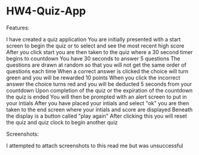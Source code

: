 # HW4-Quiz-App

Features:

I have created a quiz application
You are initially presented with a start screen to begin the quiz or to select and see the most recent high score
After you click start you are then taken to the quiz where a 30 second timer begins to countdown
You have 30 seconds to answer 5 questions
The questions are drawn at random so that you will not get the same order of questions each time
When a correct answer is clicked the choice will turn green and you will be rewarded 10 points
When you click the incorrect answer the choice turns red and you will be deducted 5 seconds from your countdown
Upon completion of the quiz or the expiration of the countdown the quiz is ended
You will then be prompted with an alert screen to put in your intials
After you have placed your intials and select "ok" you are then taken to the end screen where your intials and score are displayed
Beneath the display is a button called "play again"
After clicking this you will reset the quiz and quiz clock to begin another quiz

Screenshots:

I attempted to attach screenshots to this read me but was unsuccessful

